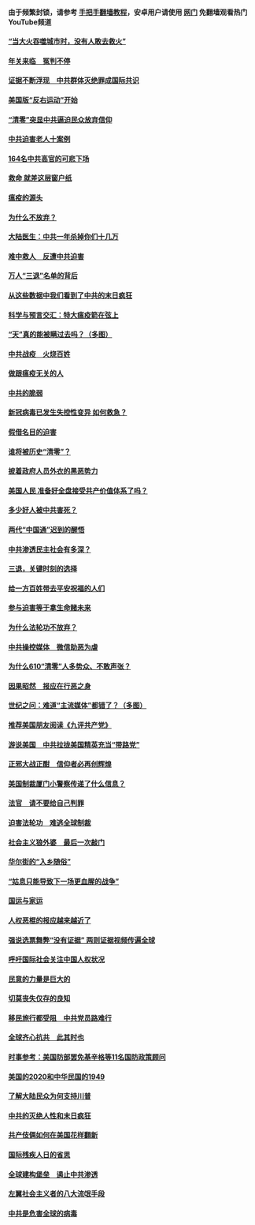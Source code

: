 #### 由于频繁封锁，请参考 [手把手翻墙教程](https://github.com/gfw-breaker/guides/wiki/)，安卓用户请使用 [网门](https://github.com/gfw-breaker/nogfw/blob/master/dl.md?t=01270000) 免翻墙观看热门YouTube频道 

#### [“当大火吞噬城市时，没有人敢去救火”](../pages/251/419077.md?t=01270000) 

#### [年关来临　冤判不停](../pages/251/419093.md?t=01270000) 

#### [证据不断浮现　中共群体灭绝罪成国际共识](../pages/251/419031.md?t=01270000) 

#### [美国版“反右运动”开始](../pages/251/419030.md?t=01270000) 

#### [“清零”突显中共逼迫民众放弃信仰](../pages/251/418995.md?t=01270000) 

#### [中共迫害老人十案例](../pages/251/418831.md?t=01270000) 

#### [164名中共高官的可悲下场](../pages/251/418676.md?t=01270000) 

#### [救命 就差这层窗户纸](../pages/251/418706.md?t=01270000) 

#### [瘟疫的源头](../pages/251/418661.md?t=01270000) 

#### [为什么不放弃？](../pages/251/418691.md?t=01270000) 

#### [大陆医生：中共一年杀掉你们十几万](../pages/251/418670.md?t=01270000) 

#### [难中救人　反遭中共迫害](../pages/251/418414.md?t=01270000) 

#### [万人“三退”名单的背后](../pages/251/418505.md?t=01270000) 

#### [从这些数据中我们看到了中共的末日疯狂](../pages/251/418420.md?t=01270000) 

#### [科学与预言交汇：特大瘟疫箭在弦上](../pages/251/418266.md?t=01270000) 

#### [“天”真的能被瞒过去吗？（多图）](../pages/251/418308.md?t=01270000) 

#### [中共战疫　火烧百姓](../pages/251/418220.md?t=01270000) 

#### [做跟瘟疫无关的人](../pages/251/418171.md?t=01270000) 

#### [中共的脆弱](../pages/251/418196.md?t=01270000) 

#### [新冠病毒已发生失控性变异 如何救急？](../pages/251/418032.md?t=01270000) 

#### [假借名目的迫害](../pages/251/418055.md?t=01270000) 

#### [谁将被历史“清零”？](../pages/251/417485.md?t=01270000) 

#### [披着政府人员外衣的黑恶势力](../pages/251/417442.md?t=01270000) 

#### [美国人民 准备好全盘接受共产价值体系了吗？](../pages/251/417491.md?t=01270000) 

#### [多少好人被中共害死？](../pages/251/417144.md?t=01270000) 

#### [两代“中国通”迟到的醒悟](../pages/251/417064.md?t=01270000) 

#### [中共渗透民主社会有多深？](../pages/251/417063.md?t=01270000) 

#### [三退，关键时刻的选择](../pages/251/416969.md?t=01270000) 

#### [给一方百姓带去平安祝福的人们](../pages/251/416941.md?t=01270000) 

#### [参与迫害等于拿生命赌未来](../pages/251/416856.md?t=01270000) 

#### [为什么法轮功不放弃？](../pages/251/416864.md?t=01270000) 

#### [中共操控媒体　微信助恶为虐](../pages/251/416724.md?t=01270000) 

#### [为什么610“清零”人多势众、不敢声张？](../pages/251/416632.md?t=01270000) 

#### [因果昭然　报应在行恶之身](../pages/251/416582.md?t=01270000) 

#### [世纪之问：难道“主流媒体”都错了？（多图）](../pages/251/416571.md?t=01270000) 

#### [推荐美国朋友阅读《九评共产党》](../pages/251/416510.md?t=01270000) 

#### [游说美国　中共拉拢美国精英充当“带路党”](../pages/251/416529.md?t=01270000) 

#### [正邪大战正酣　信仰者必再创辉煌](../pages/251/416433.md?t=01270000) 

#### [美国制裁厦门小警察传递了什么信息？](../pages/251/416432.md?t=01270000) 

#### [法官　请不要给自己判罪](../pages/251/416379.md?t=01270000) 

#### [迫害法轮功　难逃全球制裁](../pages/251/416380.md?t=01270000) 

#### [社会主义狼外婆　最后一次敲门](../pages/251/416394.md?t=01270000) 

#### [华尔街的“入乡随俗”](../pages/251/416395.md?t=01270000) 

#### [“姑息只能导致下一场更血腥的战争”](../pages/251/416223.md?t=01270000) 

#### [国运与家运](../pages/251/416224.md?t=01270000) 

#### [人权恶棍的报应越来越近了](../pages/251/416276.md?t=01270000) 

#### [强说选票舞弊“没有证据” 两则证据视频传遍全球](../pages/251/416227.md?t=01270000) 

#### [呼吁国际社会关注中国人权状况](../pages/251/416135.md?t=01270000) 

#### [民意的力量是巨大的](../pages/251/416222.md?t=01270000) 

#### [切莫丧失仅存的良知](../pages/251/416134.md?t=01270000) 

#### [移民旅行都受阻　中共党员路难行](../pages/251/416033.md?t=01270000) 

#### [全球齐心抗共　此其时也](../pages/251/415989.md?t=01270000) 

#### [时事参考：美国防部罢免基辛格等11名国防政策顾问](../pages/251/415970.md?t=01270000) 

#### [美国的2020和中华民国的1949](../pages/251/415949.md?t=01270000) 

#### [了解大陆民众为何支持川普](../pages/251/415950.md?t=01270000) 

#### [中共的灭绝人性和末日疯狂](../pages/251/415944.md?t=01270000) 

#### [共产伎俩如何在美国花样翻新](../pages/251/415908.md?t=01270000) 

#### [国际残疾人日的省思](../pages/251/415849.md?t=01270000) 

#### [全球建构堡垒　遏止中共渗透](../pages/251/415850.md?t=01270000) 

#### [左翼社会主义者的八大流氓手段](../pages/251/415802.md?t=01270000) 

#### [中共是危害全球的病毒](../pages/251/415569.md?t=01270000) 

